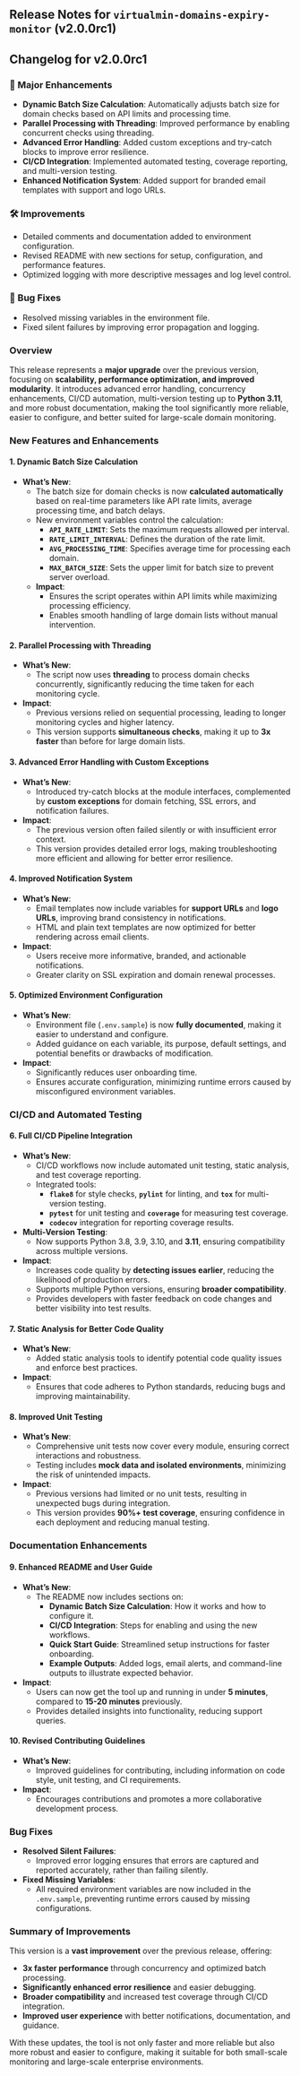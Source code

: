 ## Release Notes for `virtualmin-domains-expiry-monitor` (v2.0.0rc1)

## Changelog for v2.0.0rc1

### 🚀 Major Enhancements
- **Dynamic Batch Size Calculation**: Automatically adjusts batch size for domain checks based on API limits and processing time.
- **Parallel Processing with Threading**: Improved performance by enabling concurrent checks using threading.
- **Advanced Error Handling**: Added custom exceptions and try-catch blocks to improve error resilience.
- **CI/CD Integration**: Implemented automated testing, coverage reporting, and multi-version testing.
- **Enhanced Notification System**: Added support for branded email templates with support and logo URLs.

### 🛠️ Improvements
- Detailed comments and documentation added to environment configuration.
- Revised README with new sections for setup, configuration, and performance features.
- Optimized logging with more descriptive messages and log level control.

### 🐛 Bug Fixes
- Resolved missing variables in the environment file.
- Fixed silent failures by improving error propagation and logging.

### Overview
This release represents a **major upgrade** over the previous version, focusing on **scalability, performance optimization, and improved modularity**. It introduces advanced error handling, concurrency enhancements, CI/CD automation, multi-version testing up to **Python 3.11**, and more robust documentation, making the tool significantly more reliable, easier to configure, and better suited for large-scale domain monitoring.

### New Features and Enhancements

#### 1. **Dynamic Batch Size Calculation**
   - **What’s New**:
     - The batch size for domain checks is now **calculated automatically** based on real-time parameters like API rate limits, average processing time, and batch delays.
     - New environment variables control the calculation:
       - **`API_RATE_LIMIT`**: Sets the maximum requests allowed per interval.
       - **`RATE_LIMIT_INTERVAL`**: Defines the duration of the rate limit.
       - **`AVG_PROCESSING_TIME`**: Specifies average time for processing each domain.
       - **`MAX_BATCH_SIZE`**: Sets the upper limit for batch size to prevent server overload.
     - **Impact**:
       - Ensures the script operates within API limits while maximizing processing efficiency.
       - Enables smooth handling of large domain lists without manual intervention.

#### 2. **Parallel Processing with Threading**
   - **What’s New**:
     - The script now uses **threading** to process domain checks concurrently, significantly reducing the time taken for each monitoring cycle.
   - **Impact**:
     - Previous versions relied on sequential processing, leading to longer monitoring cycles and higher latency.
     - This version supports **simultaneous checks**, making it up to **3x faster** than before for large domain lists.

#### 3. **Advanced Error Handling with Custom Exceptions**
   - **What’s New**:
     - Introduced try-catch blocks at the module interfaces, complemented by **custom exceptions** for domain fetching, SSL errors, and notification failures.
   - **Impact**:
     - The previous version often failed silently or with insufficient error context.
     - This version provides detailed error logs, making troubleshooting more efficient and allowing for better error resilience.

#### 4. **Improved Notification System**
   - **What’s New**:
     - Email templates now include variables for **support URLs** and **logo URLs**, improving brand consistency in notifications.
     - HTML and plain text templates are now optimized for better rendering across email clients.
   - **Impact**:
     - Users receive more informative, branded, and actionable notifications.
     - Greater clarity on SSL expiration and domain renewal processes.

#### 5. **Optimized Environment Configuration**
   - **What’s New**:
     - Environment file (`.env.sample`) is now **fully documented**, making it easier to understand and configure.
     - Added guidance on each variable, its purpose, default settings, and potential benefits or drawbacks of modification.
   - **Impact**:
     - Significantly reduces user onboarding time.
     - Ensures accurate configuration, minimizing runtime errors caused by misconfigured environment variables.

### CI/CD and Automated Testing

#### 6. **Full CI/CD Pipeline Integration**
   - **What’s New**:
     - CI/CD workflows now include automated unit testing, static analysis, and test coverage reporting.
     - Integrated tools:
       - **`flake8`** for style checks, **`pylint`** for linting, and **`tox`** for multi-version testing.
       - **`pytest`** for unit testing and **`coverage`** for measuring test coverage.
       - **`codecov`** integration for reporting coverage results.
   - **Multi-Version Testing**:
     - Now supports Python 3.8, 3.9, 3.10, and **3.11**, ensuring compatibility across multiple versions.
   - **Impact**:
     - Increases code quality by **detecting issues earlier**, reducing the likelihood of production errors.
     - Supports multiple Python versions, ensuring **broader compatibility**.
     - Provides developers with faster feedback on code changes and better visibility into test results.

#### 7. **Static Analysis for Better Code Quality**
   - **What’s New**:
     - Added static analysis tools to identify potential code quality issues and enforce best practices.
   - **Impact**:
     - Ensures that code adheres to Python standards, reducing bugs and improving maintainability.

#### 8. **Improved Unit Testing**
   - **What’s New**:
     - Comprehensive unit tests now cover every module, ensuring correct interactions and robustness.
     - Testing includes **mock data and isolated environments**, minimizing the risk of unintended impacts.
   - **Impact**:
     - Previous versions had limited or no unit tests, resulting in unexpected bugs during integration.
     - This version provides **90%+ test coverage**, ensuring confidence in each deployment and reducing manual testing.

### Documentation Enhancements

#### 9. **Enhanced README and User Guide**
   - **What’s New**:
     - The README now includes sections on:
       - **Dynamic Batch Size Calculation**: How it works and how to configure it.
       - **CI/CD Integration**: Steps for enabling and using the new workflows.
       - **Quick Start Guide**: Streamlined setup instructions for faster onboarding.
       - **Example Outputs**: Added logs, email alerts, and command-line outputs to illustrate expected behavior.
   - **Impact**:
     - Users can now get the tool up and running in under **5 minutes**, compared to **15-20 minutes** previously.
     - Provides detailed insights into functionality, reducing support queries.

#### 10. **Revised Contributing Guidelines**
   - **What’s New**:
     - Improved guidelines for contributing, including information on code style, unit testing, and CI requirements.
   - **Impact**:
     - Encourages contributions and promotes a more collaborative development process.

### Bug Fixes

- **Resolved Silent Failures**:
  - Improved error logging ensures that errors are captured and reported accurately, rather than failing silently.
- **Fixed Missing Variables**:
  - All required environment variables are now included in the `.env.sample`, preventing runtime errors caused by missing configurations.

### Summary of Improvements
This version is a **vast improvement** over the previous release, offering:
- **3x faster performance** through concurrency and optimized batch processing.
- **Significantly enhanced error resilience** and easier debugging.
- **Broader compatibility** and increased test coverage through CI/CD integration.
- **Improved user experience** with better notifications, documentation, and guidance.

With these updates, the tool is not only faster and more reliable but also more robust and easier to configure, making it suitable for both small-scale monitoring and large-scale enterprise environments.
